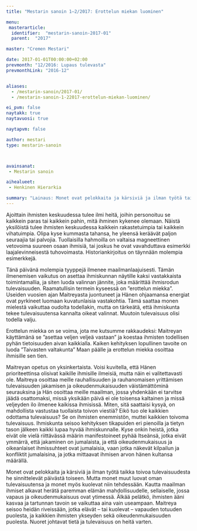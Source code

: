 ```yaml
---
title: "Mestarin sanoin 1–2/2017: Erottelun miekan luominen"

menu:
 masterarticle:
  identifier:  "mestarin-sanoin-2017-01"
  parent:  "2017"

master: "Cremen Mestari"

date: 2017-01-01T00:00:00+02:00
prevmonth: "12/2016: Lupaus tulevasta"
prevmonthLink: "2016-12"


aliases:
  - /mestarin-sanoin/2017-01/
  - /mestarin-sanoin-1-22017-erottelun-miekan-luominen/

ei_pvm: false
naytakk: true
naytavuosi: true

naytapvm: false

author: mestari
type: mestarin-sanoin



avainsanat:
 - Mestarin sanoin

aihealueet:
 - Henkinen Hierarkia

summary: "Lainaus: Monet ovat pelokkaita ja kärsiviä ja ilman työtä taikka toivoa tulevaisuudesta he sinnittelevät päivästä toiseen. Mutta monet muut luovat oman tulevaisuutensa ja monet myös kuolevat niin tehdessään. Kautta maailman ihmiset alkavat herätä paremman elämän mahdollisuudelle, sellaiselle, jossa vapaus ja oikeudenmukaisuus ovat ytimessä."
---
```

<p>Ajoittain ihmisten keskuudessa tulee ilmi heitä, joihin personoituu se kaikkein paras tai kaikkein pahin, mitä ihminen kykenee olemaan. Näistä yksilöistä tulee ihmisten keskuudessa kaikkein rakastetuimpia tai kaikkein vihatuimpia. Olipa kyse kummasta tahansa, he yleensä keräävät paljon seuraajia tai palvojia. Tuollaisilla hahmoilla on valtaisa magneettinen vetovoima suureen osaan ihmisiä, tai joskus he ovat vavahduttava esimerkki laajalevinneisestä tuhovoimasta. Historiankirjoitus on täynnään molempia esimerkkejä.</p>
<p>Tänä päivänä molempia tyyppejä ilmenee maailmanlaajuisesti. Tämän ilmenemisen vaikutus on asettaa ihmiskunnan näytille kaksi vastakkaista toimintamallia, ja siten luoda valinnan jännite, joka määrittää ihmisrodun tulevaisuuden. Raamatullisin termein kyseessä on ”erottelun miekka”. Useiden vuosien ajan Maitreyasta juontuneet ja Hänen ohjaamansa energiat ovat pyrkineet luomaan kuvatunlaisia vastakohtia. Tämä saattaa monen mielestä vaikuttaa oudolta todellakin, mutta on tärkeätä, että ihmiskunta tekee tulevaisuutensa kannalta oikeat valinnat. Muutoin tulevaisuus olisi todella valju.</p>
<p>Erottelun miekka on se voima, jota me kutsumme rakkaudeksi: Maitreyan käyttämänä se ”asettaa veljen veljeä vastaan” ja koestaa ihmisten todellisen pyhän tietoisuuden aivan kaikkialla. Kaiken kehityksen lopullinen tavoite on luoda ”Taivasten valtakunta” Maan päälle ja erottelun miekka osoittaa ihmisille sen tien.</p>
<p>Maitreyan opetus on yksinkertaista. Voisi kuvitella, että Hänen prioriteettinsa olisivat kaikille ihmisille ilmeisiä, mutta näin ei valitettavasti ole. Maitreya osoittaa meille rauhallisuuden ja rauhanomaisen yrittämisen tulevaisuuden jakamisen ja oikeudenmukaisuuden väistämättöminä seurauksina ja Hän osoittaa meille maailman, jossa yhdenkään ei tarvitse jäädä osattomaksi, missä yksikään päivä ei ole toisensa kaltainen ja missä veljeyden ilo ilmenee kaikissa ihmisissä. Miten, sitä saattaisi kysyä, on mahdollista vastustaa tuollaista toivon viestiä? Eikö tuo ole kaikkien odottama tulevaisuus? Se on ihmisten enemmistön, muttei kaikkien toivoma tulevaisuus. Ihmiskunta seisoo kehityksen tikapuiden eri pienoilla ja tietyn tason jälkeen kaikki lupaa hyvää ihmiskunnalle. Kyse onkin heistä, jotka eivät ole vielä riittävässä määrin manifestoineet pyhää Itseänsä, jotka eivät ymmärrä, että jakaminen on jumalaista, ja että oikeudenmukaisuus ja oikeanlaiset ihmissuhteet ovat jumalaisia, vaan jotka näkevät kilpailun ja konfliktit jumalaisina, ja jotka mittaavat ihmisen arvon hänen kultansa määrällä.</p>
<p>Monet ovat pelokkaita ja kärsiviä ja ilman työtä taikka toivoa tulevaisuudesta he sinnittelevät päivästä toiseen. Mutta monet muut luovat oman tulevaisuutensa ja monet myös kuolevat niin tehdessään. Kautta maailman ihmiset alkavat herätä paremman elämän mahdollisuudelle, sellaiselle, jossa vapaus ja oikeudenmukaisuus ovat ytimessä. Älkää pelätkö, ihmisten ääni kasvaa ja tartunnan tavoin se vaikuttaa aina vain useampaan. Maitreya seisoo heidän riveissään, jotka elävät – tai kuolevat – vapauden totuuden puolesta, ja kaikkien ihmisten ykseyden sekä oikeudenmukaisuuden puolesta. Nuoret johtavat tietä ja tulevaisuus on heitä varten.</p>